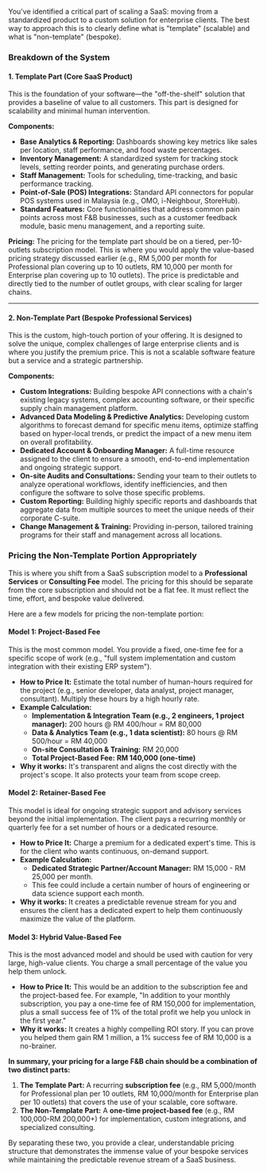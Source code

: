 You've identified a critical part of scaling a SaaS: moving from a standardized product to a custom solution for enterprise clients. The best way to approach this is to clearly define what is "template" (scalable) and what is "non-template" (bespoke).

### Breakdown of the System

#### 1. Template Part (Core SaaS Product)

This is the foundation of your software—the "off-the-shelf" solution that provides a baseline of value to all customers. This part is designed for scalability and minimal human intervention.

**Components:**
* **Base Analytics & Reporting:** Dashboards showing key metrics like sales per location, staff performance, and food waste percentages.
* **Inventory Management:** A standardized system for tracking stock levels, setting reorder points, and generating purchase orders.
* **Staff Management:** Tools for scheduling, time-tracking, and basic performance tracking.
* **Point-of-Sale (POS) Integrations:** Standard API connectors for popular POS systems used in Malaysia (e.g., OMO, i-Neighbour, StoreHub).
* **Standard Features:** Core functionalities that address common pain points across most F&B businesses, such as a customer feedback module, basic menu management, and a reporting suite.

**Pricing:** The pricing for the template part should be on a tiered, per-10-outlets subscription model. This is where you would apply the value-based pricing strategy discussed earlier (e.g., RM 5,000 per month for Professional plan covering up to 10 outlets, RM 10,000 per month for Enterprise plan covering up to 10 outlets). The price is predictable and directly tied to the number of outlet groups, with clear scaling for larger chains.

---

#### 2. Non-Template Part (Bespoke Professional Services)

This is the custom, high-touch portion of your offering. It is designed to solve the unique, complex challenges of large enterprise clients and is where you justify the premium price. This is not a scalable software feature but a service and a strategic partnership.

**Components:**
* **Custom Integrations:** Building bespoke API connections with a chain's existing legacy systems, complex accounting software, or their specific supply chain management platform.
* **Advanced Data Modeling & Predictive Analytics:** Developing custom algorithms to forecast demand for specific menu items, optimize staffing based on hyper-local trends, or predict the impact of a new menu item on overall profitability.
* **Dedicated Account & Onboarding Manager:** A full-time resource assigned to the client to ensure a smooth, end-to-end implementation and ongoing strategic support.
* **On-site Audits and Consultations:** Sending your team to their outlets to analyze operational workflows, identify inefficiencies, and then configure the software to solve those specific problems.
* **Custom Reporting:** Building highly specific reports and dashboards that aggregate data from multiple sources to meet the unique needs of their corporate C-suite.
* **Change Management & Training:** Providing in-person, tailored training programs for their staff and management across all locations.

### Pricing the Non-Template Portion Appropriately

This is where you shift from a SaaS subscription model to a **Professional Services** or **Consulting Fee** model. The pricing for this should be separate from the core subscription and should not be a flat fee. It must reflect the time, effort, and bespoke value delivered.

Here are a few models for pricing the non-template portion:

#### **Model 1: Project-Based Fee**

This is the most common model. You provide a fixed, one-time fee for a specific scope of work (e.g., "full system implementation and custom integration with their existing ERP system").

* **How to Price It:** Estimate the total number of human-hours required for the project (e.g., senior developer, data analyst, project manager, consultant). Multiply these hours by a high hourly rate.
* **Example Calculation:**
    * **Implementation & Integration Team (e.g., 2 engineers, 1 project manager):** 200 hours @ RM 400/hour = RM 80,000
    * **Data & Analytics Team (e.g., 1 data scientist):** 80 hours @ RM 500/hour = RM 40,000
    * **On-site Consultation & Training:** RM 20,000
    * **Total Project-Based Fee:** **RM 140,000 (one-time)**
* **Why it works:** It's transparent and aligns the cost directly with the project's scope. It also protects your team from scope creep.

#### **Model 2: Retainer-Based Fee**

This model is ideal for ongoing strategic support and advisory services beyond the initial implementation. The client pays a recurring monthly or quarterly fee for a set number of hours or a dedicated resource.

* **How to Price It:** Charge a premium for a dedicated expert's time. This is for the client who wants continuous, on-demand support.
* **Example Calculation:**
    * **Dedicated Strategic Partner/Account Manager:** RM 15,000 - RM 25,000 per month.
    * This fee could include a certain number of hours of engineering or data science support each month.
* **Why it works:** It creates a predictable revenue stream for you and ensures the client has a dedicated expert to help them continuously maximize the value of the platform.

#### **Model 3: Hybrid Value-Based Fee**

This is the most advanced model and should be used with caution for very large, high-value clients. You charge a small percentage of the value you help them unlock.

* **How to Price It:** This would be an addition to the subscription fee and the project-based fee. For example, "In addition to your monthly subscription, you pay a one-time fee of RM 150,000 for implementation, plus a small success fee of 1% of the total profit we help you unlock in the first year."
* **Why it works:** It creates a highly compelling ROI story. If you can prove you helped them gain RM 1 million, a 1% success fee of RM 10,000 is a no-brainer.

**In summary, your pricing for a large F&B chain should be a combination of two distinct parts:**

1.  **The Template Part:** A recurring **subscription fee** (e.g., RM 5,000/month for Professional plan per 10 outlets, RM 10,000/month for Enterprise plan per 10 outlets) that covers the use of your scalable, core software.
2.  **The Non-Template Part:** A **one-time project-based fee** (e.g., RM 100,000-RM 200,000+) for implementation, custom integrations, and specialized consulting.

By separating these two, you provide a clear, understandable pricing structure that demonstrates the immense value of your bespoke services while maintaining the predictable revenue stream of a SaaS business.